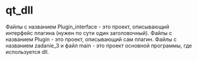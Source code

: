 # qt_dll
Файлы с названием Plugin_interface - это проект, описывающий интерфейс плагина (нужен по сути один заголовочный).
Файлы с названием Plugin - это проект, описывающий сам плагин.
Файлы с названием zadanie_3 и файл main - это проект основной программы, где используется dll.
